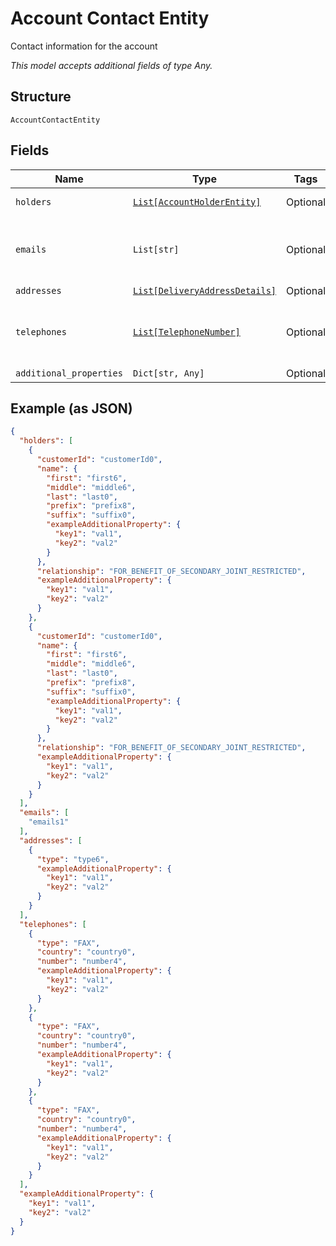 
# Account Contact Entity

Contact information for the account

*This model accepts additional fields of type Any.*

## Structure

`AccountContactEntity`

## Fields

| Name | Type | Tags | Description |
|  --- | --- | --- | --- |
| `holders` | [`List[AccountHolderEntity]`](../../doc/models/account-holder-entity.md) | Optional | Owners of the account |
| `emails` | `List[str]` | Optional | Email addresses associated with the account |
| `addresses` | [`List[DeliveryAddressDetails]`](../../doc/models/delivery-address-details.md) | Optional | - |
| `telephones` | [`List[TelephoneNumber]`](../../doc/models/telephone-number.md) | Optional | Telephone numbers associated with the account. |
| `additional_properties` | `Dict[str, Any]` | Optional | - |

## Example (as JSON)

```json
{
  "holders": [
    {
      "customerId": "customerId0",
      "name": {
        "first": "first6",
        "middle": "middle6",
        "last": "last0",
        "prefix": "prefix8",
        "suffix": "suffix0",
        "exampleAdditionalProperty": {
          "key1": "val1",
          "key2": "val2"
        }
      },
      "relationship": "FOR_BENEFIT_OF_SECONDARY_JOINT_RESTRICTED",
      "exampleAdditionalProperty": {
        "key1": "val1",
        "key2": "val2"
      }
    },
    {
      "customerId": "customerId0",
      "name": {
        "first": "first6",
        "middle": "middle6",
        "last": "last0",
        "prefix": "prefix8",
        "suffix": "suffix0",
        "exampleAdditionalProperty": {
          "key1": "val1",
          "key2": "val2"
        }
      },
      "relationship": "FOR_BENEFIT_OF_SECONDARY_JOINT_RESTRICTED",
      "exampleAdditionalProperty": {
        "key1": "val1",
        "key2": "val2"
      }
    }
  ],
  "emails": [
    "emails1"
  ],
  "addresses": [
    {
      "type": "type6",
      "exampleAdditionalProperty": {
        "key1": "val1",
        "key2": "val2"
      }
    }
  ],
  "telephones": [
    {
      "type": "FAX",
      "country": "country0",
      "number": "number4",
      "exampleAdditionalProperty": {
        "key1": "val1",
        "key2": "val2"
      }
    },
    {
      "type": "FAX",
      "country": "country0",
      "number": "number4",
      "exampleAdditionalProperty": {
        "key1": "val1",
        "key2": "val2"
      }
    },
    {
      "type": "FAX",
      "country": "country0",
      "number": "number4",
      "exampleAdditionalProperty": {
        "key1": "val1",
        "key2": "val2"
      }
    }
  ],
  "exampleAdditionalProperty": {
    "key1": "val1",
    "key2": "val2"
  }
}
```

